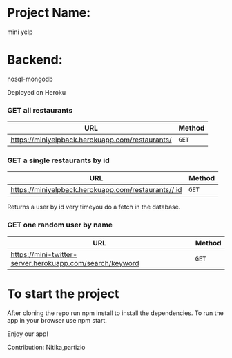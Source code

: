 # Project Name:
  mini yelp

# Backend:
  nosql-mongodb

Deployed on Heroku

### GET all restaurants

| URL                                             | Method |
| ----------------------------------------------- | ------ |
| https://miniyelpback.herokuapp.com/restaurants/ | `GET`  |

### GET a single restaurants by id

| URL                                                 | Method |
| --------------------------------------------------- | ------ |
| https://miniyelpback.herokuapp.com/restaurants//:id | `GET`  |

Returns a user by id very timeyou do a fetch in the database.

### GET one random user by name

| URL                                                      | Method |
| -------------------------------------------------------- | ------ |
| https://mini-twitter-server.herokuapp.com/search/keyword | `GET`  |

# To start the project

After cloning the repo run npm install to install the dependencies. To run the app in your browser use npm start.

Enjoy our app!

Contribution:
Nitika,partizio
